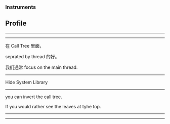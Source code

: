 
### Instruments

## Profile



<hr>



<hr>


在 Call Tree 里面，


seprated by thread 的好。



我们通常 focus on the main thread.


<hr>

Hide System Library

<hr>



you can invert the call tree.


If you would rather see the leaves at tyhe top.



<hr>


<hr>
